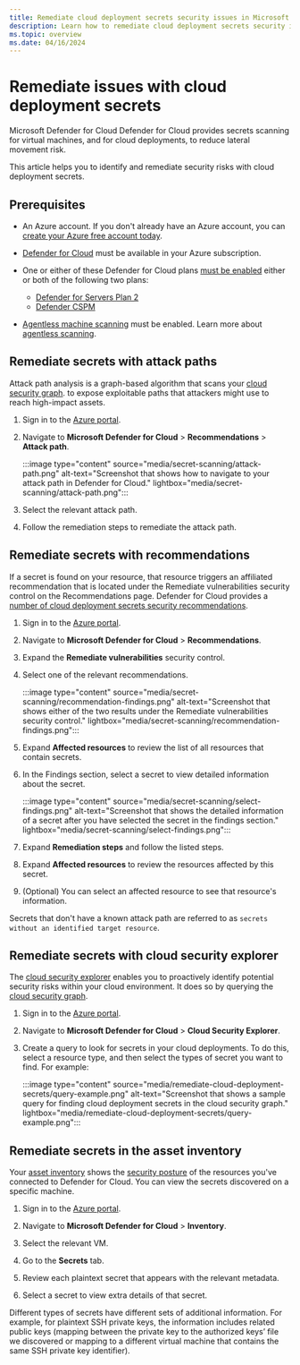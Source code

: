 ```yaml
---
title: Remediate cloud deployment secrets security issues in Microsoft Defender for Cloud
description: Learn how to remediate cloud deployment secrets security issues in Microsoft Defender for Cloud
ms.topic: overview
ms.date: 04/16/2024
---
```



# Remediate issues with cloud deployment secrets 

Microsoft Defender for Cloud Defender for Cloud provides secrets scanning for virtual machines, and for cloud deployments, to reduce lateral movement risk.

This article helps you to identify and remediate security risks with cloud deployment secrets. 


## Prerequisites

- An Azure account. If you don't already have an Azure account, you can [create your Azure free account today](https://azure.microsoft.com/free/).

- [Defender for Cloud](get-started.md) must be available in your Azure subscription.

- One or either of these Defender for Cloud plans [must be enabled](enable-enhanced-security.md#enable-defender-plans-to-get-the-enhanced-security-features) either or both of the following two plans:
  - [Defender for Servers Plan 2](plan-defender-for-servers-select-plan.md)
  - [Defender CSPM](concept-cloud-security-posture-management.md)

- [Agentless machine scanning](enable-vulnerability-assessment-agentless.md#enabling-agentless-scanning-for-machines) must be enabled. Learn more about [agentless scanning](concept-agentless-data-collection.md#availability).



## Remediate secrets with attack paths

Attack path analysis is a graph-based algorithm that scans your [cloud security graph](concept-attack-path.md#what-is-cloud-security-graph). to expose exploitable paths that attackers might use to reach high-impact assets. 


1. Sign in to the [Azure portal](https://portal.azure.com).

1. Navigate to **Microsoft Defender for Cloud** > **Recommendations** > **Attack path**.

    :::image type="content" source="media/secret-scanning/attack-path.png" alt-text="Screenshot that shows how to navigate to your attack path in Defender for Cloud." lightbox="media/secret-scanning/attack-path.png":::

1. Select the relevant attack path.

1. Follow the remediation steps to remediate the attack path.

## Remediate secrets with recommendations

If a secret is found on your resource, that resource triggers an affiliated recommendation that is located under the Remediate vulnerabilities security control on the Recommendations page. Defender for Cloud provides a [number of cloud deployment secrets security recommendations](secrets-scanning-cloud-deployment.md#security-recommendations).


1. Sign in to the [Azure portal](https://portal.azure.com).

1. Navigate to **Microsoft Defender for Cloud** > **Recommendations**.

1. Expand the **Remediate vulnerabilities** security control.

1. Select one of the relevant recommendations.



    :::image type="content" source="media/secret-scanning/recommendation-findings.png" alt-text="Screenshot that shows either of the two results under the Remediate vulnerabilities security control." lightbox="media/secret-scanning/recommendation-findings.png":::

1. Expand **Affected resources** to review the list of all resources that contain secrets.

1. In the Findings section, select a secret to view detailed information about the secret.

    :::image type="content" source="media/secret-scanning/select-findings.png" alt-text="Screenshot that shows the detailed information of a secret after you have selected the secret in the findings section." lightbox="media/secret-scanning/select-findings.png":::

1. Expand **Remediation steps** and follow the listed steps.

1. Expand **Affected resources** to review the resources affected by this secret.

1. (Optional) You can select an affected resource to see that resource's information.

Secrets that don't have a known attack path are referred to as `secrets without an identified target resource`.

## Remediate secrets with cloud security explorer

The [cloud security explorer](concept-attack-path.md#what-is-cloud-security-explorer) enables you to proactively identify potential security risks within your cloud environment. It does so by querying the [cloud security graph](concept-attack-path.md#what-is-cloud-security-graph). 


1. Sign in to the [Azure portal](https://portal.azure.com).

1. Navigate to **Microsoft Defender for Cloud** > **Cloud Security Explorer**.

1. Create a query to look for secrets in your cloud deployments. To do this, select a resource type, and then select the types of secret you want to find. For example:

    :::image type="content" source="media/remediate-cloud-deployment-secrets/query-example.png" alt-text="Screenshot that shows a sample query for finding cloud deployment secrets in the cloud security graph." lightbox="media/remediate-cloud-deployment-secrets/query-example.png":::

## Remediate secrets in the asset inventory

Your [asset inventory](asset-inventory.md) shows the [security posture](concept-cloud-security-posture-management.md) of the resources you've connected to Defender for Cloud. You can view the secrets discovered on a specific machine.


1. Sign in to the [Azure portal](https://portal.azure.com).

1. Navigate to **Microsoft Defender for Cloud** > **Inventory**.

1. Select the relevant VM.

1. Go to the **Secrets** tab.

1. Review each plaintext secret that appears with the relevant metadata.

1. Select a secret to view extra details of that secret.

Different types of secrets have different sets of additional information. For example, for plaintext SSH private keys, the information includes related public keys (mapping between the private key to the authorized keys’ file we discovered or mapping to a different virtual machine that contains the same SSH private key identifier).

